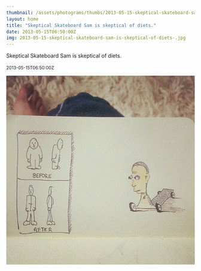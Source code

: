```yaml
---
thumbnail: /assets/photograms/thumbs/2013-05-15-skeptical-skateboard-sam-is-skeptical-of-diets-.png
layout: home
title: "Skeptical Skateboard Sam is skeptical of diets."
date: 2013-05-15T06:50:00Z
img: 2013-05-15-skeptical-skateboard-sam-is-skeptical-of-diets-.jpg
---
```


Skeptical Skateboard Sam is skeptical of diets.

<small>2013-05-15T06:50:00Z</small>

![Skeptical Skateboard Sam is skeptical of diets.](/assets/photograms/original/2013-05-15-skeptical-skateboard-sam-is-skeptical-of-diets-.jpg)
